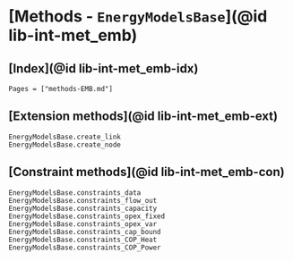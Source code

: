 # [Methods - `EnergyModelsBase`](@id lib-int-met_emb)

## [Index](@id lib-int-met_emb-idx)

```@index
Pages = ["methods-EMB.md"]
```

## [Extension methods](@id lib-int-met_emb-ext)

```@docs
EnergyModelsBase.create_link
EnergyModelsBase.create_node
```

## [Constraint methods](@id lib-int-met_emb-con)

```@docs
EnergyModelsBase.constraints_data
EnergyModelsBase.constraints_flow_out
EnergyModelsBase.constraints_capacity
EnergyModelsBase.constraints_opex_fixed
EnergyModelsBase.constraints_opex_var
EnergyModelsBase.constraints_cap_bound
EnergyModelsBase.constraints_COP_Heat
EnergyModelsBase.constraints_COP_Power
```
